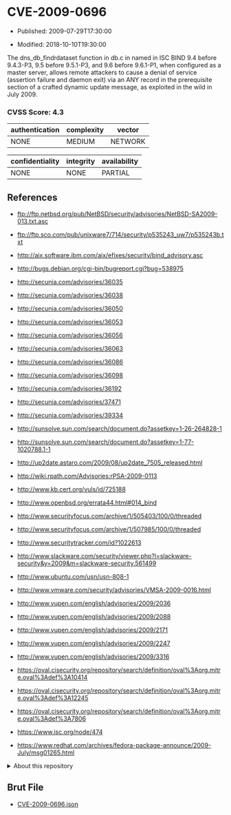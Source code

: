 # CVE-2009-0696

- Published: 2009-07-29T17:30:00

- Modified: 2018-10-10T19:30:00

The dns_db_findrdataset function in db.c in named in ISC BIND 9.4 before 9.4.3-P3, 9.5 before 9.5.1-P3, and 9.6 before 9.6.1-P1, when configured as a master server, allows remote attackers to cause a denial of service (assertion failure and daemon exit) via an ANY record in the prerequisite section of a crafted dynamic update message, as exploited in the wild in July 2009.

### CVSS Score: **4.3**

| authentication | complexity | vector |
| --- | --- | --- |
| NONE | MEDIUM | NETWORK |

| confidentiality | integrity | availability |
| --- | --- | --- |
| NONE | NONE | PARTIAL |

## References

* ftp://ftp.netbsd.org/pub/NetBSD/security/advisories/NetBSD-SA2009-013.txt.asc

* ftp://ftp.sco.com/pub/unixware7/714/security/p535243_uw7/p535243b.txt

* http://aix.software.ibm.com/aix/efixes/security/bind_advisory.asc

* http://bugs.debian.org/cgi-bin/bugreport.cgi?bug=538975

* http://secunia.com/advisories/36035

* http://secunia.com/advisories/36038

* http://secunia.com/advisories/36050

* http://secunia.com/advisories/36053

* http://secunia.com/advisories/36056

* http://secunia.com/advisories/36063

* http://secunia.com/advisories/36086

* http://secunia.com/advisories/36098

* http://secunia.com/advisories/36192

* http://secunia.com/advisories/37471

* http://secunia.com/advisories/39334

* http://sunsolve.sun.com/search/document.do?assetkey=1-26-264828-1

* http://sunsolve.sun.com/search/document.do?assetkey=1-77-1020788.1-1

* http://up2date.astaro.com/2009/08/up2date_7505_released.html

* http://wiki.rpath.com/Advisories:rPSA-2009-0113

* http://www.kb.cert.org/vuls/id/725188

* http://www.openbsd.org/errata44.html#014_bind

* http://www.securityfocus.com/archive/1/505403/100/0/threaded

* http://www.securityfocus.com/archive/1/507985/100/0/threaded

* http://www.securitytracker.com/id?1022613

* http://www.slackware.com/security/viewer.php?l=slackware-security&y=2009&m=slackware-security.561499

* http://www.ubuntu.com/usn/usn-808-1

* http://www.vmware.com/security/advisories/VMSA-2009-0016.html

* http://www.vupen.com/english/advisories/2009/2036

* http://www.vupen.com/english/advisories/2009/2088

* http://www.vupen.com/english/advisories/2009/2171

* http://www.vupen.com/english/advisories/2009/2247

* http://www.vupen.com/english/advisories/2009/3316

* https://oval.cisecurity.org/repository/search/definition/oval%3Aorg.mitre.oval%3Adef%3A10414

* https://oval.cisecurity.org/repository/search/definition/oval%3Aorg.mitre.oval%3Adef%3A12245

* https://oval.cisecurity.org/repository/search/definition/oval%3Aorg.mitre.oval%3Adef%3A7806

* https://www.isc.org/node/474

* https://www.redhat.com/archives/fedora-package-announce/2009-July/msg01265.html

<details>
<summary>About this repository</summary> 

  This repository is part of the project [Live Hack CVE](https://github.com/Live-Hack-CVE). Main website can be found [www.live-hack.org](https://www.live-hack.org) 
  
  Made by [Sn0wAlice](https://github.com/Sn0wAlice) for the people that care about security and need to have a feed of the latest CVEs. Hope you enjoy it, don't forget to star the repo and follow me on [Twitter](https://twitter.com/Sn0wAlice) and [Github](https://github.com/Sn0wAlice). And that is my [personnal website](https://www.alice-snow.me/)

  - [Home Page](https://github.com/Live-Hack-CVE)
  - [Framework](https://github.com/Live-Hack-CVE/cve-framework)
  - [CVE database](https://github.com/Live-Hack-CVE/full_database)
  - [Changelog](https://github.com/Live-Hack-CVE/Changelog)
</details>

## Brut File

* [CVE-2009-0696.json](https://raw.githubusercontent.com/Live-Hack-CVE/full_database/main/cves/2009/CVE-2009-0696.json)

